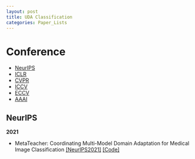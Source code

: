 ```yaml
---
layout: post
title: UDA Classification
categories: Paper_Lists
---
```


# Conference
- [NeurIPS](#NeurIPS)
- [ICLR](#ICLR)
- [CVPR](#CVPR)
- [ICCV](#ICCV)
- [ECCV](#ECCV)
- [AAAI](#AAAI)

## NeurIPS

**2021**
- MetaTeacher: Coordinating Multi-Model Domain Adaptation for Medical Image Classification [[NeurIPS2021]](https://proceedings.neurips.cc/paper_files/paper/2022/file/8313b1920ee9c78d846c5798c1ce48be-Paper-Conference.pdf) [[Code]](https://github.com/wongzbb/metateacher)
